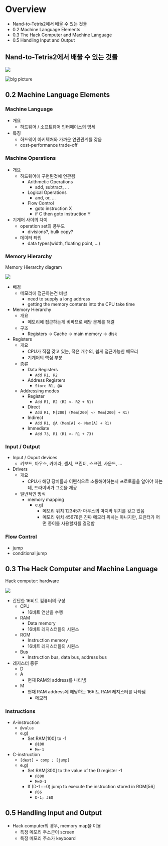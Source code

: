 # Overview

- Nand-to-Tetris2에서 배울 수 있는 것들
- 0.2 Machine Language Elements
- 0.3 The Hack Computer and Machine Language
- 0.5 Handling Input and Output

## Nand-to-Tetris2에서 배울 수 있는 것들

![](./images/module0/nand-to-tetris2.png)

![big picture](./images/module0/big_picture.png)

## 0.2 Machine Language Elements

### Machine Language

- 개요
  - 하드웨어 / 소프트웨어 인터페이스의 명세
- 특징
  - 하드웨어 아키텍처와 가까운 연관관계를 갖음
  - cost-performance trade-off

### Machine Operations

- 개요
  - 하드웨어에 구현된것에 연관됨
    - Arithmetic Operations
      - add, subtract, ...
    - Logical Operations
      - and, or, ...
    - Flow Control
      - goto instruction X
      - if C then goto instruction Y
- 기계어 사이의 차이
  - operation set의 풍부도
    - divisions?, bulk copy?
  - 데이터 타입
    - data types(width, floating point, ...)

### Memory Hierarchy

Memory Hierarchy diagram

![](./images/module0/memory_hierarchy1.png)

- 배경
  - 메모리에 접근하는건 비쌈
    - need to supply a long address
    - getting the memory contents into the CPU take time
- Memory Hierarchy
  - 개요
    - 메모리에 접근하는게 비싸므로 해당 문제를 해결
  - 구조
    - Registers -> Cache -> main memory -> disk
- Registers
  - 개요
    - CPU가 직접 갖고 있는, 적은 개수의, 쉽게 접근가능한 메모리
    - 기계어의 핵심 부분
  - 종류
    - Data Registers
      - `Add R1, R2`
    - Address Registers
      - `Store R1, @A`
  - Addressing modes
    - Register
      - `Add R1, R2 (R2 <- R2 + R1)`
    - Direct
      - `Add R1, M[200] (Mem[200] <- Mem[200] + R1)`
    - Indirect
      - `Add R1, @A (Mem[A] <- Mem[A] + R1)`
    - Immediate
      - `Add 73, R1 (R1 <- R1 + 73)`

### Input / Output

- Input / Ouput devices
  - 키보드, 마우스, 카메라, 센서, 프린터, 스크린, 사운드, ...
- Drivers
  - 개요
    - CPU가 해당 장치들과 어떤식으로 소통해야하는지 프로토콜을 알아야 하는데, 드라이버가 그것을 제공
  - 일반적인 방식
    - memory mapping
      - e.g)
        - 메모리 위치 12345가 마우스의 마지막 위치를 갖고 있음
        - 메모리 위치 45678은 진짜 메모리 위치는 아니지만, 프린터가 어떤 종이를 사용할지를 결정함

### Flow Control

- jump
- conditional jump

## 0.3 The Hack Computer and Machine Language

Hack computer: hardware

![](./images/module0/hack_computer_hardware1.png)

- 간단한 16비트 컴퓨터의 구성
  - CPU
    - 16비트 연산을 수행
  - RAM
    - Data memory
    - 16비트 레지스터들의 시퀀스
  - ROM
    - Instruction memory
    - 16비트 레지스터들의 시퀀스
  - Bus
    - Instruction bus, data bus, address bus
- 레지스터 종류
  - D
  - A
    - 현재 RAM의 address를 나타냄
  - M
    - 현재 RAM address에 해당하는 16비트 RAM 레지스터를 나타냄
      - 메모리

### Instructions

- A-instruction
  - `@value`
  - e.g)
    - Set RAM\[100\] to -1
      - `@100`
      - `M=-1`
- C-instruction
  - `[dest] = comp ; [jump]`
  - e.g)
    - Set RAM\[300\] to the value of the D register -1
      - `@300`
      - `M=D-1`
    - If (D-1==0) jump to execute the instruction stored in ROM\[56\]
      - `@56`
      - `D-1; JEQ`

## 0.5 Handling Input and Output

- Hack computer의 경우, memory map을 이용
  - 특정 메모리 주소군이 screen
  - 특정 메모리 주소가 keyboard

